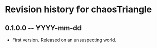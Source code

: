 # Revision history for chaosTriangle

## 0.1.0.0 -- YYYY-mm-dd

* First version. Released on an unsuspecting world.
